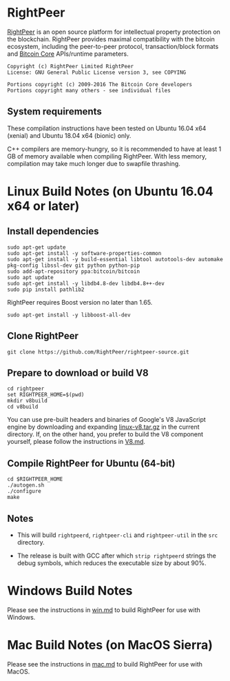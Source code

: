 RightPeer
==========

[RightPeer](http://www.rightpeer.com/) is an open source platform for intellectual property protection on the blockchain. RightPeer provides maximal compatibility with the bitcoin ecosystem, including the peer-to-peer protocol, transaction/block formats and [Bitcoin Core](https://bitcoin.org/en/bitcoin-core/) APIs/runtime parameters.

    Copyright (c) RightPeer Limited RightPeer
    License: GNU General Public License version 3, see COPYING

    Portions copyright (c) 2009-2016 The Bitcoin Core developers
    Portions copyright many others - see individual files

System requirements
-------------------

These compilation instructions have been tested on Ubuntu 16.04 x64 (xenial) and Ubuntu 18.04 x64 (bionic) only.

C++ compilers are memory-hungry, so it is recommended to have at least 1 GB of memory available when compiling RightPeer. With less memory, compilation may take much longer due to swapfile thrashing.


Linux Build Notes (on Ubuntu 16.04 x64 or later)
=================

Install dependencies
--------------------

    sudo apt-get update
    sudo apt-get install -y software-properties-common
    sudo apt-get install -y build-essential libtool autotools-dev automake pkg-config libssl-dev git python python-pip
    sudo add-apt-repository ppa:bitcoin/bitcoin
    sudo apt update
    sudo apt-get install -y libdb4.8-dev libdb4.8++-dev
    sudo pip install pathlib2

RightPeer requires Boost version no later than 1.65.

    sudo apt-get install -y libboost-all-dev

Clone RightPeer
----------------

    git clone https://github.com/RightPeer/rightpeer-source.git

Prepare to download or build V8
-------------------

    cd rightpeer
    set RIGHTPEER_HOME=$(pwd)
    mkdir v8build
    cd v8build
    
You can use pre-built headers and binaries of Google's V8 JavaScript engine by downloading and expanding [linux-v8.tar.gz](https://github.com/RightPeer/rightpeer-binaries/raw/master/linux-v8.tar.gz) in the current directory. If, on the other hand, you prefer to build the V8 component yourself, please follow the instructions in [V8.md](/V8.md/).

Compile RightPeer for Ubuntu (64-bit)
-----------------------------

    cd $RIGHTPEER_HOME
    ./autogen.sh
    ./configure
    make

Notes
-----

* This will build `rightpeerd`, `rightpeer-cli` and `rightpeer-util` in the `src` directory.

* The release is built with GCC after which `strip rightpeerd` strings the debug symbols, which reduces the executable size by about 90%.


Windows Build Notes
=====================

Please see the instructions in [win.md](/win.md/) to build RightPeer for use with Windows.


Mac Build Notes (on MacOS Sierra)
================

Please see the instructions in [mac.md](/mac.md/) to build RightPeer for use with MacOS.
